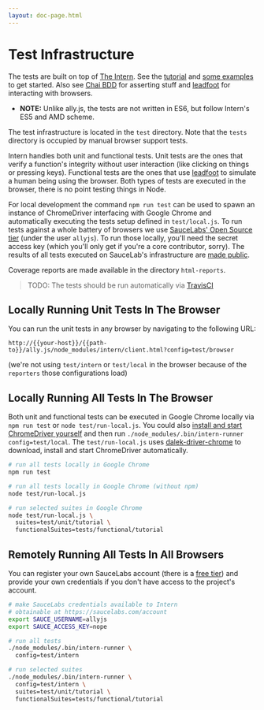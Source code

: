 ```yaml
---
layout: doc-page.html
---
```


# Test Infrastructure

The tests are built on top of [The Intern](https://theintern.github.io/). See the [tutorial](https://github.com/theintern/intern-tutorial) and [some examples](https://github.com/theintern/intern-examples) to get started. Also see [Chai BDD](http://chaijs.com/api/bdd/) for asserting stuff and [leadfoot](http://theintern.github.io/leadfoot/) for interacting with browsers.

* **NOTE:** Unlike ally.js, the tests are not written in ES6, but follow Intern's ES5 and AMD scheme.

The test infrastructure is located in the `test` directory. Note that the `tests` directory is occupied by manual browser support tests.

Intern handles both unit and functional tests. Unit tests are the ones that verify a function's integrity without user interaction (like clicking on things or pressing keys). Functional tests are the ones that use [leadfoot](http://theintern.github.io/leadfoot/) to simulate a human being using the browser. Both types of tests are executed in the browser, there is no point testing things in Node.

For local development the command `npm run test` can be used to spawn an instance of ChromeDriver interfacing with Google Chrome and automatically executing the tests setup defined in `test/local.js`. To run tests against a whole battery of browsers we use [SauceLabs' Open Source tier](https://saucelabs.com/opensource) (under the user `allyjs`). To run those locally, you'll need the secret access key (which you'll only get if you're a core contributor, sorry). The results of all tests executed on SauceLab's infrastructure are [made public](https://saucelabs.com/u/allyjs).

Coverage reports are made available in the directory `html-reports`.

> TODO: The tests should be run automatically via [TravisCI](https://theintern.github.io/intern/#ci-travis)


## Locally Running Unit Tests In The Browser

You can run the unit tests in any browser by navigating to the following URL:

```text
http://{{your-host}}/{{path-to}}/ally.js/node_modules/intern/client.html?config=test/browser
```

(we're not using `test/intern` or `test/local` in the browser because of the `reporters` those configurations load)


## Locally Running All Tests In The Browser

Both unit and functional tests can be executed in Google Chrome locally via `npm run test` or `node test/run-local.js`. You could also [install and start ChromeDriver yourself](https://theintern.github.io/intern/#local-selenium) and then run `./node_modules/.bin/intern-runner config=test/local`. The `test/run-local.js` uses [dalek-driver-chrome](https://github.com/dalekjs/dalek-driver-chrome) to download, install and start ChromeDriver automatically.

```sh
# run all tests locally in Google Chrome
npm run test

# run all tests locally in Google Chrome (without npm)
node test/run-local.js

# run selected suites in Google Chrome
node test/run-local.js \
  suites=test/unit/tutorial \
  functionalSuites=tests/functional/tutorial
```


## Remotely Running All Tests In All Browsers

You can register your own SauceLabs account (there is a [free tier](https://saucelabs.com/signup/plan/free)) and provide your own credentials if you don't have access to the project's account.

```sh
# make SauceLabs credentials available to Intern
# obtainable at https://saucelabs.com/account
export SAUCE_USERNAME=allyjs
export SAUCE_ACCESS_KEY=nope

# run all tests
./node_modules/.bin/intern-runner \
  config=test/intern

# run selected suites
./node_modules/.bin/intern-runner \
  config=test/intern \
  suites=test/unit/tutorial \
  functionalSuites=tests/functional/tutorial
```
